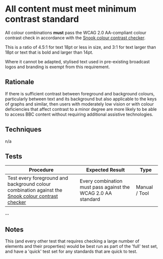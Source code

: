 # All content must meet minimum contrast standard

All colour combinations **must** pass the WCAG 2.0 AA-compliant colour contrast check in accordance with the [Snook colour contrast checker](http://snook.ca/technical/colour_contrast/colour.html).

This is a ratio of 4.5:1 for text 18pt or less in size, and 3:1 for text larger than 18pt or text that is bold and larger than 14pt.

Where it cannot be adapted, stylised text used in pre-existing broadcast logos and branding is exempt from this requirement.

## Rationale

If there is sufficient contrast between foreground and background colours, particularly between text and its background but also applicable to the keys of graphs and similar, then users with moderately low vision or with colour deficiencies that affect contrast to a minor degree are more likely to be able to access BBC content without requiring additional assistive technologies.

## Techniques

n/a

## Tests

| Procedure | Expected Result | Type | 
| --------- | --------------- | ---- |
| Test every foreground and background colour combination against the [Snook colour contrast checker](http://snook.ca/technical/colour_contrast/colour.html) | Every combination must pass against the WCAG 2.0 AA standard | Manual / Tool |

--

## Notes

This (and every other test that requires checking a large number of elements and their properties) would be best run as part of the 'full' test set, and have a 'quick' test set for any standards that are quick to test.